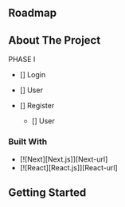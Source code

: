 <!-- ROADMAP -->
## Roadmap

## About The Project
  
 PHASE I

- [] Login
 - [] User

- [] Register
  - [] User

  
### Built With

* [![Next][Next.js]][Next-url]
* [![React][React.js]][React-url]



## Getting Started

